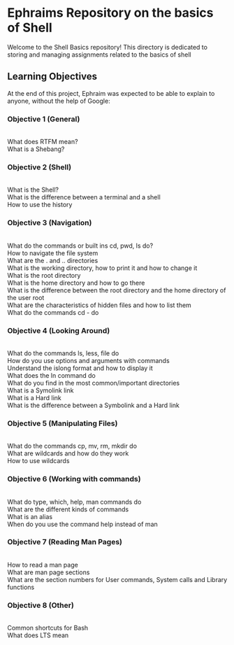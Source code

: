 # Ephraims Repository on the basics of Shell

Welcome to the Shell Basics repository! This directory is dedicated to storing and managing assignments related to the basics of shell

## Learning Objectives
At the end of this project, Ephraim was expected to be able to explain to anyone, without the help of Google:

### Objective 1 (General)
<br>What does RTFM mean?
<br>What is a Shebang?

### Objective 2 (Shell)
<br>What is the Shell?
<br>What is the difference between a terminal and a shell
<br>How to use the history

### Objective 3 (Navigation)
<br>What do the commands or built ins cd, pwd, ls do?
<br>How to navigate the file system
<br>What are the . and .. directories
<br>What is the working directory, how to print it and how to change it
<br>What is the root directory
<br>What is the home directory and how to go there
<br>What is the difference between the root directory and the home directory of the user root
<br>What are the characteristics of hidden files and how to list them
<br>What do the commands cd - do

### Objective 4 (Looking Around)
<br>What do the commands ls, less, file do
<br>How do you use options and arguments with commands
<br>Understand the islong format and how to display it
<br>What does the ln command do
<br>What do you find in the most common/important directories
<br>What is a Symolink link
<br>What is a Hard link
<br>What is the difference between a Symbolink and a Hard link

### Objective 5 (Manipulating Files)
<br>What do the commands cp, mv, rm, mkdir do
<br>What are wildcards and how do they work
<br>How to use wildcards

### Objective 6 (Working with commands)
<br>What do type, which, help, man commands do
<br>What are the different kinds of commands
<br>What is an alias
<br>When do you use the command help instead of man

### Objective 7 (Reading Man Pages)
<br>How to read a man page
<br>What are man page sections
<br>What are the section numbers for User commands, System calls and Library functions


### Objective 8 (Other)
<br>Common shortcuts for Bash
<br>What does LTS mean
